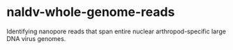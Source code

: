 # naldv-whole-genome-reads
Identifying nanopore reads that span entire nuclear arthropod-specific large DNA virus genomes.
